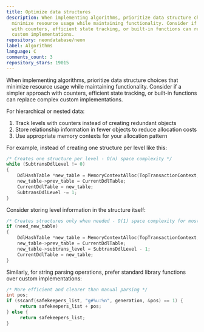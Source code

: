 ```yaml
---
title: Optimize data structures
description: When implementing algorithms, prioritize data structure choices that
  minimize resource usage while maintaining functionality. Consider if a simpler approach
  with counters, efficient state tracking, or built-in functions can replace complex
  custom implementations.
repository: neondatabase/neon
label: Algorithms
language: C
comments_count: 3
repository_stars: 19015
---
```


When implementing algorithms, prioritize data structure choices that minimize resource usage while maintaining functionality. Consider if a simpler approach with counters, efficient state tracking, or built-in functions can replace complex custom implementations.

For hierarchical or nested data:
1. Track levels with counters instead of creating redundant objects
2. Store relationship information in fewer objects to reduce allocation costs
3. Use appropriate memory contexts for your allocation pattern

For example, instead of creating one structure per level like this:
```c
/* Creates one structure per level - O(n) space complexity */
while (SubtransDdlLevel != 0)
{
    DdlHashTable *new_table = MemoryContextAlloc(TopTransactionContext, sizeof(DdlHashTable));
    new_table->prev_table = CurrentDdlTable;
    CurrentDdlTable = new_table;
    SubtransDdlLevel -= 1;
}
```

Consider storing level information in the structure itself:
```c
/* Creates structures only when needed - O(1) space complexity for most cases */
if (need_new_table)
{
    DdlHashTable *new_table = MemoryContextAlloc(TopTransactionContext, sizeof(DdlHashTable));
    new_table->prev_table = CurrentDdlTable;
    new_table->subtrans_level = SubtransDdlLevel - 1;
    CurrentDdlTable = new_table;
}
```

Similarly, for string parsing operations, prefer standard library functions over custom implementations:
```c
/* More efficient and clearer than manual parsing */
int pos;
if (sscanf(safekeepers_list, "g#%u:%n", generation, &pos) == 1) { 
     return safekeepers_list + pos;
} else {
     return safekeepers_list;
}
```